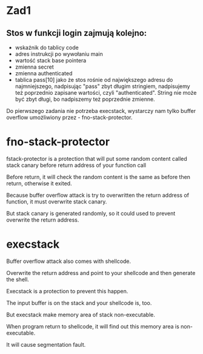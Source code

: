 # Zad1
## Stos w funkcji login zajmują kolejno:
- wskaźnik do tablicy code
- adres instrukcji po wywołaniu main
- wartość stack base pointera
- zmienna secret
- zmienna authenticated
- tablica pass[10]
jako że stos rośnie od największego adresu do najmniejszego, nadpisując "pass" zbyt długim stringiem, nadpisujemy też poprzednio zapisane wartości, czyli "authenticated". String nie może być zbyt długi, bo nadpiszemy też poprzednie zmienne.


Do pierwszego zadania nie potrzeba execstack, wystarczy nam tylko buffer overflow umożliwiony przez  - fno-stack-protector.
# fno-stack-protector


fstack-protector is a protection that will put some random content called stack canary before return address of your function call

Before return, it will check the random content is the same as before then return, otherwise it exited.

Because buffer overflow attack is try to overwritten the return address of function, it must overwrite stack canary.

But stack canary is generated randomly, so it could used to prevent overwrite the return address.
 # execstack
Buffer overflow attack also comes with shellcode.

Overwrite the return address and point to your shellcode and then generate the shell.

Execstack is a protection to prevent this happen.

The input buffer is on the stack and your shellcode is, too.

But execstack make memory area of stack non-executable.

When program return to shellcode, it will find out this memory area is non-executable.

It will cause segmentation fault.

